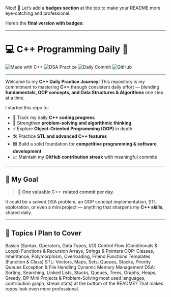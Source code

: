 Nice! 🚀 Let’s add a **badges section** at the top to make your README more eye-catching and professional.

Here’s the **final version with badges**:

---

# 💻 C++ Programming Daily 🚀

![Made with C++](https://img.shields.io/badge/Made%20with-C%2B%2B-blue?logo=c%2B%2B\&logoColor=white)
![DSA Practice](https://img.shields.io/badge/Focus-DSA%20%26%20OOP-orange)
![Daily Commit](https://img.shields.io/badge/Commit-Daily%20Streak-success)
![GitHub](https://img.shields.io/badge/Platform-GitHub-black?logo=github)

---

Welcome to my **C++ Daily Practice Journey**!
This repository is my commitment to mastering **C++** through consistent daily effort — blending **fundamentals, OOP concepts, and Data Structures & Algorithms** one step at a time.

I started this repo to:

* 📘 Track my daily **C++ coding progress**
* 🧠 Strengthen **problem-solving and algorithmic thinking**
* ⚡ Explore **Object-Oriented Programming (OOP)** in depth
* 🛠️ Practice **STL and advanced C++ features**
* 🟦 Build a solid foundation for **competitive programming & software development**
* 📈 Maintain my **GitHub contribution streak** with meaningful commits

---

## 📅 My Goal

> 📌 **One valuable C++-related commit per day.**

It could be a solved DSA problem, an OOP concept implementation, STL exploration, or even a mini project — anything that sharpens my **C++ skills**, shared daily.

---

## 🔧 Topics I Plan to Cover

Basics (Syntax, Operators, Data Types, I/O)
Control Flow (Conditionals & Loops)
Functions & Recursion
Arrays, Strings & Pointers
OOP: Classes, Inheritance, Polymorphism, Overloading, Friend Functions
Templates (Function & Class)
STL: Vectors, Maps, Sets, Queues, Stacks, Priority Queues
Exception & File Handling
Dynamic Memory Management
DSA: Sorting, Searching, Linked Lists, Stacks, Queues, Trees, Graphs, Heaps, Greedy, DP
Mini Projects & Problem-Solving most used languages, contribution graph, streak stats) at the bottom of the README? That makes repos look even more professional.

